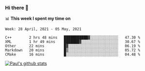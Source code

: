 ### Hi there 👋

📊 **This week I spent my time on**
<!--START_SECTION:waka-->
```text
Week: 28 April, 2021 - 05 May, 2021

C++        2 hrs 48 mins   ███████████▓░░░░░░░░░░░░░   47.30 % 
XML        1 hr 49 mins    ███████▓░░░░░░░░░░░░░░░░░   30.67 % 
Other      22 mins         █▓░░░░░░░░░░░░░░░░░░░░░░░   06.19 % 
Markdown   20 mins         █▒░░░░░░░░░░░░░░░░░░░░░░░   05.72 % 
CMake      16 mins         █░░░░░░░░░░░░░░░░░░░░░░░░   04.48 % 
```
<!--END_SECTION:waka-->


[![Paul's github stats](https://github-readme-stats.vercel.app/api?username=mickeyouyou&theme=dracula&show_icons=true)](https://github.com/anuraghazra/github-readme-stats)
